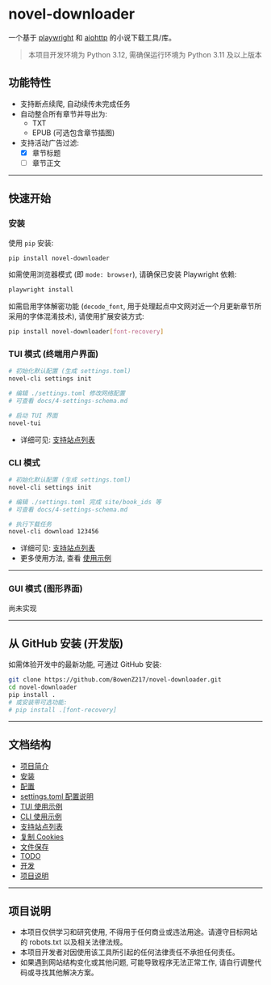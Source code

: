 # novel-downloader

一个基于 [playwright](https://playwright.dev/) 和 [aiohttp](https://github.com/aio-libs/aiohttp) 的小说下载工具/库。

> 本项目开发环境为 Python 3.12, 需确保运行环境为 Python 3.11 及以上版本

## 功能特性

- 支持断点续爬, 自动续传未完成任务
- 自动整合所有章节并导出为:
  - TXT
  - EPUB (可选包含章节插图)
- 支持活动广告过滤:
  - [x] 章节标题
  - [ ] 章节正文

---

## 快速开始

### 安装

使用 `pip` 安装:

```bash
pip install novel-downloader
```

如需使用浏览器模式 (即 `mode: browser`), 请确保已安装 Playwright 依赖:

```bash
playwright install
```

如需启用字体解密功能 (`decode_font`, 用于处理起点中文网对近一个月更新章节所采用的字体混淆技术), 请使用扩展安装方式:

```bash
pip install novel-downloader[font-recovery]
```

### TUI 模式 (终端用户界面)

```bash
# 初始化默认配置 (生成 settings.toml)
novel-cli settings init

# 编辑 ./settings.toml 修改网络配置
# 可查看 docs/4-settings-schema.md

# 启动 TUI 界面
novel-tui
```

- 详细可见: [支持站点列表](docs/6-supported-sites.md)

### CLI 模式

```bash
# 初始化默认配置 (生成 settings.toml)
novel-cli settings init

# 编辑 ./settings.toml 完成 site/book_ids 等
# 可查看 docs/4-settings-schema.md

# 执行下载任务
novel-cli download 123456
```

- 详细可见: [支持站点列表](docs/6-supported-sites.md)
- 更多使用方法, 查看 [使用示例](docs/5-usage-examples.md)

---

### GUI 模式 (图形界面)

尚未实现

---

## 从 GitHub 安装 (开发版)

如需体验开发中的最新功能, 可通过 GitHub 安装:

```bash
git clone https://github.com/BowenZ217/novel-downloader.git
cd novel-downloader
pip install .
# 或安装带可选功能:
# pip install .[font-recovery]
```

---

## 文档结构

- [项目简介](#项目简介)
- [安装](docs/1-installation.md)
- [配置](docs/2-configuration.md)
- [settings.toml 配置说明](docs/4-settings-schema.md)
- [TUI 使用示例](docs/4-tui-usage-examples.md)
- [CLI 使用示例](docs/5-cli-usage-examples.md)
- [支持站点列表](docs/6-supported-sites.md)
- [复制 Cookies](docs/copy-cookies.md)
- [文件保存](docs/file-saving.md)
- [TODO](docs/todo.md)
- [开发](docs/develop.md)
- [项目说明](#项目说明)

---

## 项目说明

- 本项目仅供学习和研究使用, 不得用于任何商业或违法用途。请遵守目标网站的 robots.txt 以及相关法律法规。
- 本项目开发者对因使用该工具所引起的任何法律责任不承担任何责任。
- 如果遇到网站结构变化或其他问题, 可能导致程序无法正常工作, 请自行调整代码或寻找其他解决方案。
